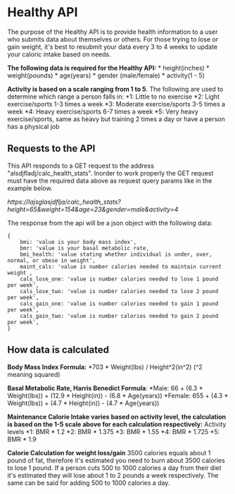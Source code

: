 # Healthy API

The purpose of the Healthy API is to provide health information to a user who submits data about themselves or others. For those trying to lose or gain weight, it's best to resubmit your data every 3 to 4 weeks to update your caloric intake based on needs. 

**The following data is required for the Healthy API:** 
    * height(inches)
    * weight(pounds)
    * age(years)
    * gender (male/female)
    * activity(1 - 5)

**Activity is based on a scale ranging from 1 to 5**. The following are used to determine which range a person falls in: 
    *1: Little to no exercise
    *2: Light exercise/sports 1-3 times a week
    *3: Moderate exercise/sports 3-5 times a week
    *4: Heavy exercise/sports 6-7 times a week
    *5: Very heavy exercise/sports, same as heavy but training 2 times a day or have a  person has a physical job


## Requests to the API

This API responds to a GET request to the address "alsdjfladj/calc_health_stats". Inorder to work properly the GET request must have the required data above as request query params like in the example below. 

*https://lajsglasjdflja/calc_health_stats?height=65&weight=154&age=23&gender=male&activity=4*


The response from the api will be a json object with the following data: 
```
{
    bmi: 'value is your body mass index', 
    bmr: 'value is your basal metabolic rate,
    bmi_health: 'value stating whether individual is under, over, normal, or obese in weight', 
    maint_cals: 'value is number calories needed to maintain current weight , 
    cals_lose_one: 'value is number calories needed to lose 1 pound per week', 
    cals_lose_two: 'value is number calories needed to lose 2 pound per week', 
    cals_gain_one: 'value is number calories needed to gain 1 pound per week', 
    cals_gain_two: 'value is number calories needed to gain 2 pound per week', 
}
```
## How data is calculated 

**Body Mass Index Formula:** 
    *703 * Weight(lbs) / Height^2(in^2)  (^2 meaning squared)

**Basal Metabolic Rate, Harris Benedict Formula**:
    *Male: 66 + (6.3 * Weight(lbs)) + (12.9 * Height(in)) - (6.8 * Age(years))
    *Female: 655 + (4.3 * Weight(lbs)) + (4.7 * Height(in)) - (4.7 * Age(years))

**Maintenance Calorie Intake varies based on activity level, the calculation is based on the 1-5 scale above for each calculation respectively:**
    Activity levels
    *1: BMR * 1.2
    *2: BMR * 1.375
    *3: BMR * 1.55
    *4: BMR * 1.725
    *5: BMR * 1.9

**Calorie Calculation for weight loss/gain**
    3500 calories equals about 1 pound of fat, therefore it's estimated you need to burn about 3500 calories to lose 1 pound. If a person cuts 500 to 1000 calories a day from their diet it's estimated they will lose about 1 to 2 pounds a week respectively. The same can be said for adding 500 to 1000 calories a day. 


